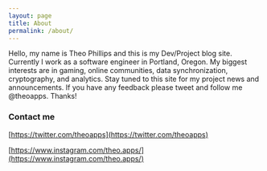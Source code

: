 ```yaml
---
layout: page
title: About
permalink: /about/
---
```


Hello, my name is Theo Phillips and this is my Dev/Project blog site. Currently I work as a software engineer in Portland, Oregon. My biggest interests are in gaming, online communities, data synchronization, cryptography, and analytics. Stay tuned to this site for my project news and announcements. If you have any feedback please tweet and follow me @theoapps. Thanks!

### Contact me

[https://twitter.com/theoapps](https://twitter.com/theoapps)

[https://www.instagram.com/theo.apps/](https://www.instagram.com/theo.apps/)
